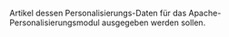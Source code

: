 Artikel dessen Personalisierungs-Daten für das Apache-Personalisierungsmodul
ausgegeben werden sollen.